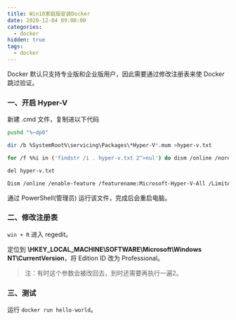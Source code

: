 ```yaml
---
title: Win10家庭版安装Docker
date: 2020-12-04 09:00:00
categories:
  - docker
hidden: true
tags: 
  - docker
---
```


Docker 默认只支持专业版和企业版用户，因此需要通过修改注册表来使 Docker 跳过验证。

<!-- More -->
### 一、开启 Hyper-V

新建 .cmd 文件，复制进以下代码

```sh
pushd "%~dp0"

dir /b %SystemRoot%\servicing\Packages\*Hyper-V*.mum >hyper-v.txt

for /f %%i in ('findstr /i . hyper-v.txt 2^>nul') do dism /online /norestart /add-package:"%SystemRoot%\servicing\Packages\%%i"

del hyper-v.txt

Dism /online /enable-feature /featurename:Microsoft-Hyper-V-All /LimitAccess /ALL
```

通过 PowerShell(管理员) 运行该文件，完成后会重启电脑。

### 二、修改注册表

`win + R` 进入 regedit。

定位到 **\\HKEY_LOCAL_MACHINE\\SOFTWARE\Microsoft\Windows NT\\CurrentVersion**，将 Edition ID 改为 Professional。

> 注：有时这个参数会被改回去，到时还需要再执行一遍2。

### 三、测试

运行 `docker run hello-world`。